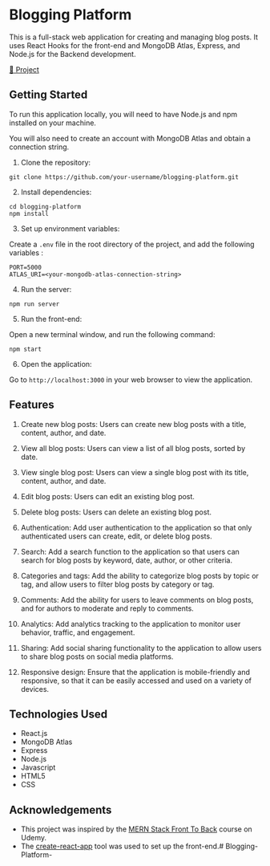 # Blogging Platform

This is a full-stack web application for creating and managing blog posts. It uses React Hooks for the front-end and MongoDB Atlas, Express, and Node.js for the Backend development.


[🔗 Project](https://react-blogging-platform.netlify.app)

## Getting Started
To run this application locally, you will need to have Node.js and npm installed on your machine.

You will also need to create an account with MongoDB Atlas and obtain a connection string.

1. Clone the repository:

```
git clone https://github.com/your-username/blogging-platform.git
```

2. Install dependencies:

```
cd blogging-platform
npm install
```

3. Set up environment variables:

Create a `.env` file in the root directory of the project, and add the following variables :

```
PORT=5000
ATLAS_URI=<your-mongodb-atlas-connection-string>
```

4. Run the server:

```
npm run server
```

5. Run the front-end:

Open a new terminal window, and run the following command:

```
npm start
```

6. Open the application:

Go to `http://localhost:3000` in your web browser to view the application.


## Features

1. Create new blog posts: Users can create new blog posts with a title, content, author, and date.

2. View all blog posts: Users can view a list of all blog posts, sorted by date.

3. View single blog post: Users can view a single blog post with its title, content, author, and date.

4. Edit blog posts: Users can edit an existing blog post.

5. Delete blog posts: Users can delete an existing blog post.

6. Authentication: Add user authentication to the application so that only authenticated users can create, edit, or delete blog posts.

7. Search: Add a search function to the application so that users can search for blog posts by keyword, date, author, or other criteria.

8. Categories and tags: Add the ability to categorize blog posts by topic or tag, and allow users to filter blog posts by category or tag.

9. Comments: Add the ability for users to leave comments on blog posts, and for authors to moderate and reply to comments.

10. Analytics: Add analytics tracking to the application to monitor user behavior, traffic, and engagement.

11. Sharing: Add social sharing functionality to the application to allow users to share blog posts on social media platforms.

12. Responsive design: Ensure that the application is mobile-friendly and responsive, so that it can be easily accessed and used on a variety of devices.

## Technologies Used

- React.js
- MongoDB Atlas
- Express
- Node.js
- Javascript
- HTML5
- CSS

## Acknowledgements

- This project was inspired by the [MERN Stack Front To Back](https://www.udemy.com/course/mern-stack-front-to-back/) course on Udemy.
- The [create-react-app](https://create-react-app.dev/) tool was used to set up the front-end.# Blogging-Platform-

